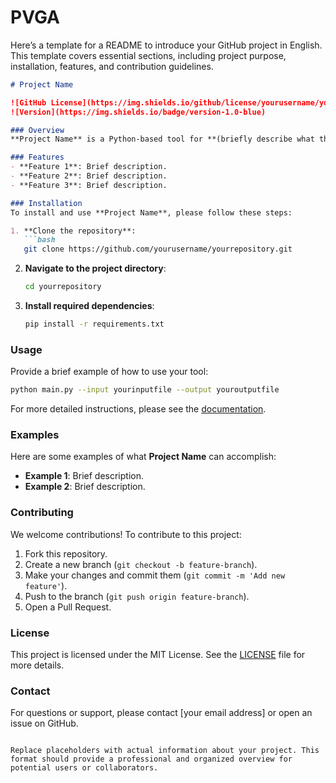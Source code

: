 # PVGA

Here’s a template for a README to introduce your GitHub project in English. This template covers essential sections, including project purpose, installation, features, and contribution guidelines.

```markdown
# Project Name

![GitHub License](https://img.shields.io/github/license/yourusername/yourrepository)
![Version](https://img.shields.io/badge/version-1.0-blue)

### Overview
**Project Name** is a Python-based tool for **(briefly describe what the project does, e.g., "viral genome assembly")**. This project leverages **(mention any key technology or algorithm, e.g., "graph-based alignment" or "iterative methods")** to enable **(list key features or functionalities, e.g., "highly accurate genome assembly and error correction")**.

### Features
- **Feature 1**: Brief description.
- **Feature 2**: Brief description.
- **Feature 3**: Brief description.

### Installation
To install and use **Project Name**, please follow these steps:

1. **Clone the repository**:
   ```bash
   git clone https://github.com/yourusername/yourrepository.git
   ```
2. **Navigate to the project directory**:
   ```bash
   cd yourrepository
   ```
3. **Install required dependencies**:
   ```bash
   pip install -r requirements.txt
   ```

### Usage
Provide a brief example of how to use your tool:

```bash
python main.py --input yourinputfile --output youroutputfile
```

For more detailed instructions, please see the [documentation](docs/documentation.md).

### Examples
Here are some examples of what **Project Name** can accomplish:
- **Example 1**: Brief description.
- **Example 2**: Brief description.

### Contributing
We welcome contributions! To contribute to this project:
1. Fork this repository.
2. Create a new branch (`git checkout -b feature-branch`).
3. Make your changes and commit them (`git commit -m 'Add new feature'`).
4. Push to the branch (`git push origin feature-branch`).
5. Open a Pull Request.

### License
This project is licensed under the MIT License. See the [LICENSE](LICENSE) file for more details.

### Contact
For questions or support, please contact [your email address] or open an issue on GitHub.
```

Replace placeholders with actual information about your project. This format should provide a professional and organized overview for potential users or collaborators.
